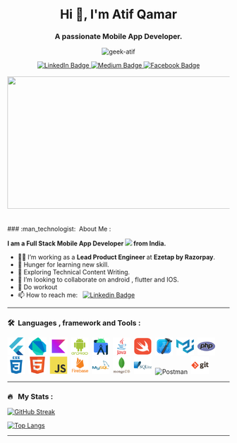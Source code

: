 <h1 align="center">Hi 👋, I'm Atif Qamar</h1>
<h3 align="center">A passionate Mobile App Developer.</h3>
<p align="center"> <img src="https://komarev.com/ghpvc/?username=geek-atif&label=Profile%20views&color=0e75b6&style=flat" alt="geek-atif" /> </p>
<div id="badges" align="center">
  <a href="https://www.linkedin.com/in/atif-qamar-3321aa85/">
    <img src="https://img.shields.io/badge/LinkedIn-blue?style=for-the-badge&logo=linkedin&logoColor=white" alt="LinkedIn Badge"/>
  </a>
   <a href="https://medium.com/@atifqamar29">
    <img src="https://img.shields.io/badge/Medium-black?style=for-the-badge&logo=medium&logoColor=white" alt="Medium Badge"/>
  </a>
  <a href="https://www.facebook.com/atif.qamar.902/">
     <img src="https://img.shields.io/badge/FaceBook-blue?style=for-the-badge&logo=facebook&logoColor=white" alt="Facebook Badge"/>
  </a>
</div>
<br>
<div align="center">
  <img src="https://media.giphy.com/media/f3iwJFOVOwuy7K6FFw/giphy.gif" width="650" height="300"/>
</div>
<br>
<br>
### :man_technologist: &nbsp;About Me :

<b> I am a Full Stack Mobile App Developer <img src="https://media.giphy.com/media/WUlplcMpOCEmTGBtBW/giphy.gif" width="30"> from India. </b>

- :office_worker: I’m working as a <b> Lead Product Engineer </b> at <b>Ezetap by Razorpay</b>.
- :metal: Hunger for learning new skill.
- 🌱 Exploring Technical Content Writing.
- 👯 I’m looking to collaborate on android , flutter and IOS.
- :muscle: Do workout
- 📫 How to reach me: &nbsp; [![Linkedin Badge](https://img.shields.io/badge/-Atif_Qamar-blue?style=flat&logo=Linkedin&logoColor=white)](https://www.linkedin.com/in/atif-qamar-3321aa85/)

---

### 🛠 &nbsp;Languages , framework and Tools :

<p>
<img src="https://github.com/devicons/devicon/blob/master/icons/flutter/flutter-original.svg" title="Flutter" alt="Flutter" width="40" height="40"/>&nbsp;
<img src="https://github.com/devicons/devicon/blob/master/icons/dart/dart-original.svg" title="Dart" alt="Dart" width="40" height="40"/>&nbsp;
<img src="https://github.com/devicons/devicon/blob/master/icons/kotlin/kotlin-original.svg" title="kotlin" alt="kotlin" width="40" height="40"/>&nbsp;  
<img src="https://github.com/devicons/devicon/blob/master/icons/android/android-plain-wordmark.svg" title="Android" alt="Android" width="40" height="40"/>&nbsp;
<img src="https://github.com/devicons/devicon/blob/master/icons/androidstudio/androidstudio-original.svg" title="AndroidStudio" alt="AndroidStudio" width="40" height="40"/>&nbsp;
<img src="https://github.com/devicons/devicon/blob/master/icons/java/java-original-wordmark.svg" title="Java" alt="Java" width="40" height="40"/>&nbsp;
<img src="https://github.com/devicons/devicon/blob/master/icons/swift/swift-original.svg" title="swift" alt="swift" width="40" height="40"/>&nbsp;
<img src="https://github.com/devicons/devicon/blob/master/icons/xcode/xcode-original.svg" title="xcode" alt="xcode" width="40" height="40"/>&nbsp;
<img src="https://github.com/devicons/devicon/blob/master/icons/materialui/materialui-original.svg" title="Material UI" alt="Material UI" width="40" height="40"/>&nbsp;
<img src="https://github.com/devicons/devicon/blob/master/icons/php/php-original.svg"  title="php" alt="php" width="40" height="40"/>&nbsp;
<img src="https://github.com/devicons/devicon/blob/master/icons/css3/css3-plain-wordmark.svg"  title="CSS3" alt="CSS" width="40" height="40"/>&nbsp;
<img src="https://github.com/devicons/devicon/blob/master/icons/html5/html5-original.svg" title="HTML5" alt="HTML" width="40" height="40"/>&nbsp;
<img src="https://github.com/devicons/devicon/blob/master/icons/javascript/javascript-original.svg" title="JavaScript" alt="JavaScript" width="40" height="40"/>&nbsp;
<img src="https://github.com/devicons/devicon/blob/master/icons/firebase/firebase-plain-wordmark.svg" title="Firebase" alt="Firebase" width="40" height="40"/>&nbsp;
<img src="https://github.com/devicons/devicon/blob/master/icons/mysql/mysql-original-wordmark.svg" title="MySQL"  alt="MySQL" width="40" height="40"/>&nbsp;
<img src="https://github.com/devicons/devicon/blob/master/icons/mongodb/mongodb-original-wordmark.svg" title="mongodb"  alt="mongodb" width="40" height="40"/>&nbsp;
<img src="https://github.com/devicons/devicon/blob/master/icons/sqlite/sqlite-original-wordmark.svg" title="sqlite"  alt="sqlite" width="40" height="40"/>&nbsp;
<img src="https://www.vectorlogo.zone/logos/getpostman/getpostman-icon.svg" title="Postman"  alt="Postman" width="40" height="40"/>&nbsp;
<img src="https://github.com/devicons/devicon/blob/master/icons/git/git-original-wordmark.svg" title="Git" **alt="Git" width="40" height="40"/>&nbsp;
</p>

---

### 🔥 &nbsp; My Stats :
[![GitHub Streak](http://github-readme-streak-stats.herokuapp.com?user=geek-atif&theme=dark&background=000000)](https://git.io/streak-stats)

[![Top Langs](https://github-readme-stats.vercel.app/api/top-langs/?username=geek-atif&layout=compact&theme=vision-friendly-dark)](https://github.com/anuraghazra/github-readme-stats)

---
